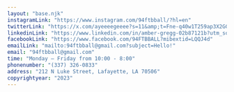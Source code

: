 ```yaml
---
layout: "base.njk"
instagramLink: "https://www.instagram.com/94ftbball/?hl=en"
twitterLink: "https://x.com/ayeeeegeeee?s=11&amp;t=Fne-q40w1T259ap3X2GGqw"
linkedinLink: "https://www.linkedin.com/in/amber-gregg-02b87121b?utm_source=share&amp;utm_campaign=share_via&amp;utm_content=profile&amp;utm_medium=ios_app"
facebookLink: "https://www.facebook.com/94FTBBALL?mibextid=LQQJ4d"
emailLink: "mailto:94ftbball@gmail.com?subject=Hello!"
email: "94ftbball@gmail.com"
time: "Monday — Friday from 10:00 - 8:00"
phonenumber: "(337) 326-0833"
address: "212 N Luke Street, Lafayette, LA 70506"
copyrightyear: "2023"
---
```

